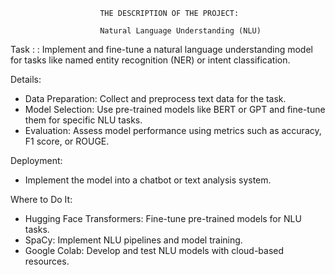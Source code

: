 			       		THE DESCRIPTION OF THE PROJECT:

			      		Natural Language Understanding (NLU)

Task : : Implement and fine-tune a natural language understanding model for tasks like named entity recognition (NER) or intent classification.

Details:
- Data Preparation: Collect and preprocess text data for the task.
- Model Selection: Use pre-trained models like BERT or GPT and fine-tune them for specific NLU tasks.
- Evaluation: Assess model performance using metrics such as accuracy, F1 score, or ROUGE.

Deployment: 
- Implement the model into a chatbot or text analysis system.

Where to Do It:
- Hugging Face Transformers: Fine-tune pre-trained models for NLU tasks.
- SpaCy: Implement NLU pipelines and model training.
- Google Colab: Develop and test NLU models with cloud-based resources.
